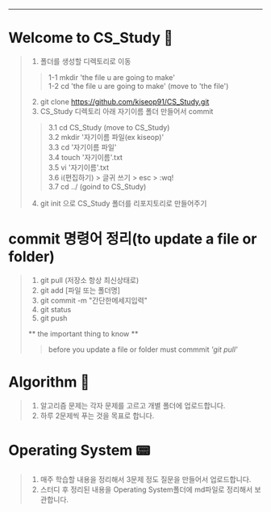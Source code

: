  ***              
# Welcome to CS_Study 🙌

>1. 폴더를 생성할 디렉토리로 이동 
>> 1-1 mkdir 'the file u are going to make'  
>> 1-2 cd 'the file u are going to make' (move to 'the file')  
>2. git clone https://github.com/kiseop91/CS_Study.git 
>3. CS_Study 디렉토리 아래 자기이름 폴더 만들어서 commit
>> 3.1 cd CS_Study (move to CS_Study)  
>> 3.2 mkdir '자기이름 파일(ex kiseop)'  
>> 3.3 cd '자기이름 파일'  
>> 3.4 touch '자기이름'.txt  
>> 3.5 vi '자기이름'.txt  
>> 3.6 i(편집하기) > 글귀 쓰기 > esc > :wq!  
>> 3.7 cd ../ (goind to CS_Study)  
>4. git init 으로 CS_Study 폴더를 리포지토리로 만들어주기 
# commit 명령어 정리(to update a file or folder)

>1. git pull  (저장소 항상 최신상태로) 
>2. git add [파일 또는 폴더명]        
>3. git commit -m "간단한메세지입력"  
>4. git status                    
>5. git push                       
>
>** the important thing to know **
>> before you update a file or folder must commmit  *'git pull'*    
 
# Algorithm 🧾
>1. 알고리즘 문제는 각자 문제를 고르고 개별 폴더에 업로드합니다.
>2. 하루 2문제씩 푸는 것을 목표로 합니다.
 
# Operating System 📟 

>1. 매주 학습할 내용을 정리해서 3문제 정도 질문을 만들어서 업로드합니다.
>2. 스터디 후 정리된 내용을 Operating System폴더에 md파일로 정리해서 보관합니다.
